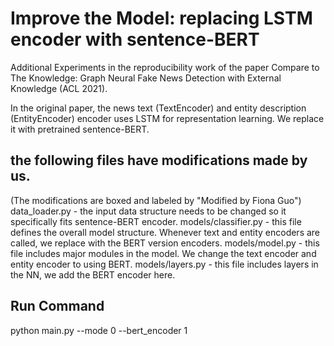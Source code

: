 # Improve the Model: replacing LSTM encoder with sentence-BERT

Additional Experiments in the reproducibility work of the paper Compare to The Knowledge: Graph Neural Fake News Detection with External Knowledge (ACL 2021).

In the original paper, the news text (TextEncoder) and entity description (EntityEncoder) encoder uses LSTM for representation learning. We replace it with pretrained sentence-BERT.

## the following files have modifications made by us. 
(The modifications are boxed and labeled by "Modified by Fiona Guo")
data_loader.py - the input data structure needs to be changed so it specifically fits sentence-BERT encoder.
models/classifier.py - this file defines the overall model structure. Whenever text and entity encoders are called, we replace with the BERT version encoders.
models/model.py - this file includes major modules in the model. We change the text encoder and entity encoder to using BERT.
models/layers.py - this file includes layers in the NN, we add the BERT encoder here.

## Run Command
python main.py --mode 0 --bert_encoder 1
